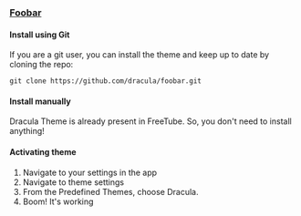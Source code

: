 ### [Foobar](https://foobar.com)

#### Install using Git

If you are a git user, you can install the theme and keep up to date by cloning the repo:

    git clone https://github.com/dracula/foobar.git

#### Install manually

Dracula Theme is already present in FreeTube. So, you don't need to install anything!

#### Activating theme

1. Navigate to your settings in the app
2. Navigate to theme settings
3. From the Predefined Themes, choose Dracula.
4. Boom! It's working
